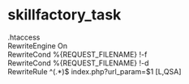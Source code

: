 # skillfactory_task

.htaccess  
RewriteEngine On  
RewriteCond %{REQUEST_FILENAME} !-f  
RewriteCond %{REQUEST_FILENAME} !-d  
RewriteRule ^(.*)$ index.php?url_param=$1 [L,QSA]  
